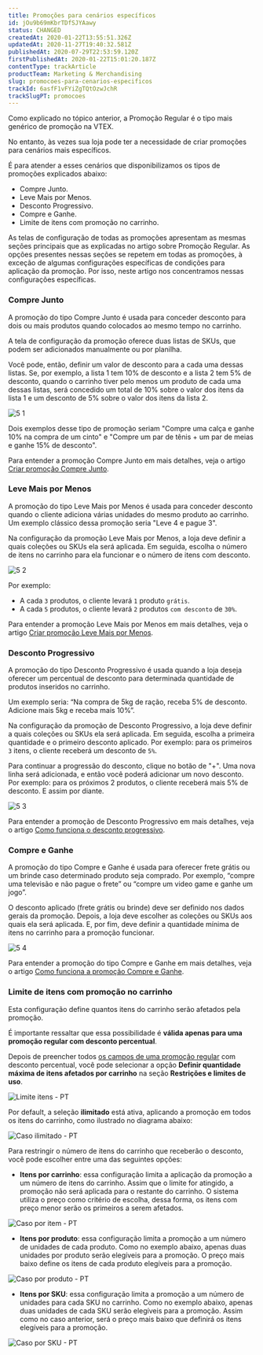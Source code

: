 ```yaml
---
title: Promoções para cenários específicos
id: jOu9b69mKbrTDfSJYAawy
status: CHANGED
createdAt: 2020-01-22T13:55:51.326Z
updatedAt: 2020-11-27T19:40:32.581Z
publishedAt: 2020-07-29T22:53:59.120Z
firstPublishedAt: 2020-01-22T15:01:20.187Z
contentType: trackArticle
productTeam: Marketing & Merchandising
slug: promocoes-para-cenarios-especificos
trackId: 6asfF1vFYiZgTQtOzwJchR
trackSlugPT: promocoes
---
```


Como explicado no tópico anterior, a Promoção Regular é o tipo mais genérico de promoção na VTEX.

No entanto, às vezes sua loja pode ter a necessidade de criar promoções para cenários mais específicos.

É para atender a esses cenários que disponibilizamos os tipos de promoções explicados abaixo:

- Compre Junto.
- Leve Mais por Menos.
- Desconto Progressivo.
- Compre e Ganhe.
- Limite de itens com promoção no carrinho.

<div class="alert alert-info">
As telas de configuração de todas as promoções apresentam as mesmas seções principais que as explicadas no artigo sobre Promoção Regular. As opções presentes nessas seções se repetem em todas as promoções, à exceção de algumas configurações específicas de condições para aplicação da promoção. Por isso, neste artigo nos concentramos nessas configurações específicas.
</div>

### Compre Junto

A promoção do tipo Compre Junto é usada para conceder desconto para dois ou mais produtos quando colocados ao mesmo tempo no carrinho.

A tela de configuração da promoção oferece duas listas de SKUs, que podem ser adicionados manualmente ou por planilha.

Você pode, então, definir um valor de desconto para a cada uma dessas listas. Se, por exemplo, a lista 1 tem 10% de desconto e a lista 2 tem 5% de desconto, quando o carrinho tiver pelo menos um produto de cada uma dessas listas, será concedido um total de 10% sobre o valor dos itens da lista 1 e um desconto de 5% sobre o valor dos itens da lista 2.

![5 1](https://images.ctfassets.net/alneenqid6w5/365uWey6OG9w1jMlIbi11L/108d507cd3957a5e9c6b128cd920d543/5_1.png)

Dois exemplos desse tipo de promoção seriam "Compre uma calça e ganhe 10% na compra de um cinto" e "Compre um par de tênis + um par de meias e ganhe 15% de desconto".

Para entender a promoção Compre Junto em mais detalhes, veja o artigo [Criar promoção Compre Junto](https://help.vtex.com/pt/tutorial/compre-junto--tutorials_323).


### Leve Mais por Menos

A promoção do tipo Leve Mais por Menos é usada para conceder desconto quando o cliente adiciona várias unidades do mesmo produto ao carrinho. Um exemplo clássico dessa promoção seria "Leve 4 e pague 3".

Na configuração da promoção Leve Mais por Menos, a loja deve definir a quais coleções ou SKUs ela será aplicada. Em seguida, escolha o número de itens no carrinho para ela funcionar e o número de itens com desconto.

![5 2](https://images.ctfassets.net/alneenqid6w5/5wvLzNJIbEEzXFkH4Yf5lV/0da926307c9b2c31fcc6f7a63ad0c6c2/5_2.png)

Por exemplo:
- A cada `3` produtos, o cliente levará `1` produto `grátis`.
- A cada `5` produtos, o cliente levará `2` produtos `com desconto` de `30%`.

Para entender a promoção Leve Mais por Menos em mais detalhes, veja o artigo [Criar promoção Leve Mais por Menos](https://help.vtex.com/pt/tutorial/leve-mais-por-menos--tutorials_325).

### Desconto Progressivo

A promoção do tipo Desconto Progressivo é usada quando a loja deseja oferecer um percentual de desconto para determinada quantidade de produtos inseridos no carrinho. 

Um exemplo seria: “Na compra de 5kg de ração, receba 5% de desconto. Adicione mais 5kg e receba mais 10%”.

Na configuração da promoção de Desconto Progressivo, a loja deve definir a quais coleções ou SKUs ela será aplicada. Em seguida, escolha a primeira quantidade e o primeiro desconto aplicado. Por exemplo: para os primeiros `3` itens, o cliente receberá um desconto de `5%`.

Para continuar a progressão do desconto, clique no botão de "+". Uma nova linha será adicionada, e então você poderá adicionar um novo desconto. Por exemplo: para os próximos 2 produtos, o cliente receberá mais 5% de desconto. E assim por diante.

![5 3](https://images.ctfassets.net/alneenqid6w5/28KPsHCVKBF9ZgRUzwHudZ/81dcb7a88df530c81a8468e572aec43c/5_3.png)

Para entender a promoção de Desconto Progressivo em mais detalhes, veja o artigo [Como funciona o desconto progressivo](https://help.vtex.com/pt/tutorial/desconto-progressivo--tutorials_324).

### Compre e Ganhe

A promoção do tipo Compre e Ganhe é usada para oferecer frete grátis ou um brinde caso determinado produto seja comprado. Por exemplo, “compre uma televisão e não pague o frete” ou “compre um video game e ganhe um jogo”.

O desconto aplicado (frete grátis ou brinde) deve ser definido nos dados gerais da promoção. Depois, a loja deve escolher as coleções ou SKUs aos quais ela será aplicada. E, por fim, deve definir a quantidade mínima de itens no carrinho para a promoção funcionar.

![5 4](https://images.ctfassets.net/alneenqid6w5/59ir5nkFky3fqbvr6fh4ht/156bd36222aaf26eeae18644e8ef2075/5_4.png)

Para entender a promoção do tipo Compre e Ganhe em mais detalhes, veja o artigo [Como funciona a promoção Compre e Ganhe](https://help.vtex.com/pt/tutorial/compre-e-ganhe--tutorials_322).

### Limite de itens com promoção no carrinho

Esta configuração define quantos itens do carrinho serão afetados pela promoção.

<div class="alert alert-warning">
É importante ressaltar que essa possibilidade é <strong>válida apenas para uma promoção regular com desconto percentual</strong>.
</div>

Depois de preencher todos [os campos de uma promoção regular](https://help.vtex.com/pt/tutorial/regular-promotion--tutorials_327) com desconto percentual, você pode selecionar a opção __Definir quantidade máxima de itens afetados por carrinho__ na seção __Restrições e limites de uso__.

![Limite itens - PT](https://images.ctfassets.net/alneenqid6w5/6X3fH4UtV36JojrWyVXfqj/57d55acfe5510ac9b9bdfe1c54ae0123/Limite_itens_-_PT.png)

Por default, a seleção __ilimitado__ está ativa, aplicando a promoção em todos os itens do carrinho, como ilustrado no diagrama abaixo:

![Caso ilimitado - PT](https://images.ctfassets.net/alneenqid6w5/ryqePV18B6yVGLoUnqHdg/406ea14fc3a931027876309e46cb6afa/Caso_ilimitado.png)

Para restringir o número de itens do carrinho que receberão o desconto, você pode escolher entre uma das seguintes opções:

- __Itens por carrinho__: essa configuração limita a aplicação da promoção a um número de itens do carrinho. Assim que o limite for atingido, a promoção não será aplicada para o restante do carrinho. O sistema utiliza o preço como critério de escolha, dessa forma, os itens com preço menor serão os primeiros a serem afetados.

![Caso por item - PT](https://images.ctfassets.net/alneenqid6w5/7yXbUrBWdqkcWyvXaLa7Hc/5de06c1250b310850722f31a63c36418/Caso_por_item.png)

- __Itens por produto__: essa configuração limita a promoção a um número de unidades de cada produto. Como no exemplo abaixo, apenas duas unidades por produto serão elegíveis para a promoção. O preço mais baixo define os itens de cada produto elegíveis para a promoção.

![Caso por produto - PT](https://images.ctfassets.net/alneenqid6w5/55wWvZwHyjvrfk01vA9PRX/972beb813354aafcfa65c25ae5d37135/Caso_por_produto.png)

- __Itens por SKU__: essa configuração limita a promoção a um número de unidades para cada SKU no carrinho. Como no exemplo abaixo, apenas duas unidades de cada SKU serão elegíveis para a promoção. Assim como no caso anterior, será o preço mais baixo que definirá os itens elegíveis para a promoção.

![Caso por SKU - PT](https://images.ctfassets.net/alneenqid6w5/2UCLkXZNHNKJtecRIeoYuF/c73bd02637a38ed2693ba5d2f74a8efa/Caso_por_SKU.png)
